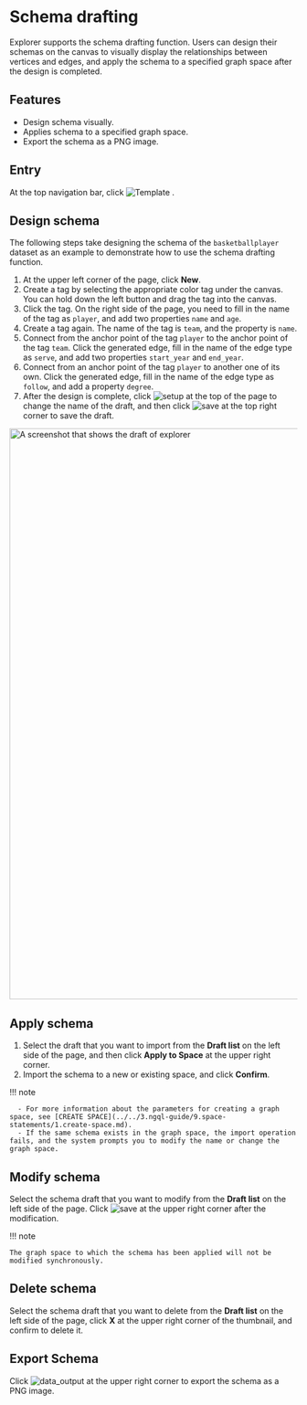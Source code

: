 # Schema drafting

Explorer supports the schema drafting function. Users can design their schemas on the canvas to visually display the relationships between vertices and edges, and apply the schema to a specified graph space after the design is completed.

## Features

- Design schema visually.
- Applies schema to a specified graph space.
- Export the schema as a PNG image.

## Entry

At the top navigation bar, click ![Template](https://docs-cdn.nebula-graph.com.cn/figures/sketch_cion_221018.png) .

## Design schema

The following steps take designing the schema of the `basketballplayer` dataset as an example to demonstrate how to use the schema drafting function.

1. At the upper left corner of the page, click **New**.
2. Create a tag by selecting the appropriate color tag under the canvas. You can hold down the left button and drag the tag into the canvas.
3. Click the tag. On the right side of the page, you need to fill in the name of the tag as `player`, and add two properties `name` and `age`.
4. Create a tag again. The name of the tag is `team`, and the property is `name`.
5. Connect from the anchor point of the tag `player` to the anchor point of the tag `team`. Click the generated edge, fill in the name of the edge type as `serve`, and add two properties `start_year` and `end_year`.
6. Connect from an anchor point of the tag `player` to another one of its own. Click the generated edge, fill in the name of the edge type as `follow`, and add a property `degree`.
7. After the design is complete, click ![setup](https://docs-cdn.nebula-graph.com.cn/figures/setup-220916.png) at the top of the page to change the name of the draft, and then click ![save](https://docs-cdn.nebula-graph.com.cn/figures/workflow-saveAs-220623.png) at the top right corner to save the draft.

<img src="https://docs-cdn.nebula-graph.com.cn/figures/eo_expl_draft_230913_en.png" width="1000" alt="A screenshot that shows the draft of explorer">

## Apply schema

1. Select the draft that you want to import from the **Draft list** on the left side of the page, and then click **Apply to Space** at the upper right corner.
2. Import the schema to a new or existing space, and click **Confirm**.

  !!! note

      - For more information about the parameters for creating a graph space, see [CREATE SPACE](../../3.ngql-guide/9.space-statements/1.create-space.md).
      - If the same schema exists in the graph space, the import operation fails, and the system prompts you to modify the name or change the graph space.

## Modify schema

Select the schema draft that you want to modify from the **Draft list** on the left side of the page. Click ![save](https://docs-cdn.nebula-graph.com.cn/figures/workflow-saveAs-220623.png) at the upper right corner after the modification.

!!! note

    The graph space to which the schema has been applied will not be modified synchronously.

## Delete schema

Select the schema draft that you want to delete from the **Draft list** on the left side of the page, click **X** at the upper right corner of the thumbnail, and confirm to delete it.

## Export Schema

Click ![data_output](https://docs-cdn.nebula-graph.com.cn/figures/explorer-btn-output.png) at the upper right corner to export the schema as a PNG image.
